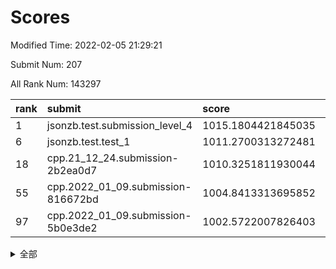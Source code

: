 # Scores

Modified Time: 2022-02-05 21:29:21

Submit Num: 207

All Rank Num: 143297

| rank |               submit               |       score        |       sigma        | pk_num |
| :--- | :--------------------------------- | :----------------- | :----------------- | :----- |
| 1    | jsonzb.test.submission_level_4     | 1015.1804421845035 | 0.845706431495792  | 2770   |
| 6    | jsonzb.test.test_1                 | 1011.2700313272481 | 0.778379407627603  | 2772   |
| 18   | cpp.21_12_24.submission-2b2ea0d7   | 1010.3251811930044 | 0.7618191971225748 | 2765   |
| 55   | cpp.2022_01_09.submission-816672bd | 1004.8413313695852 | 0.7186515218581245 | 2768   |
| 97   | cpp.2022_01_09.submission-5b0e3de2 | 1002.5722007826403 | 0.7054951492953648 | 2774   |


<details>
<summary>全部</summary>

| rank |                 submit                 |       score        |       sigma        | pk_num |
| :--- | :------------------------------------- | :----------------- | :----------------- | :----- |
| 1    | jsonzb.test.submission_level_4         | 1015.1804421845035 | 0.845706431495792  | 2770   |
| 2    | gobigger.level_3.submission_level_3_21 | 1011.8921651606361 | 0.7928740381459817 | 2772   |
| 3    | gobigger.level_3.submission_level_3_45 | 1011.5880441922775 | 0.7818420836650668 | 2771   |
| 4    | gobigger.level_3.submission_level_3_43 | 1011.4789251566394 | 0.7585408459090536 | 2767   |
| 5    | gobigger.level_3.submission_level_3_48 | 1011.3655782633908 | 0.7859670024956298 | 2770   |
| 6    | jsonzb.test.test_1                     | 1011.2700313272481 | 0.778379407627603  | 2772   |
| 7    | gobigger.level_3.submission_level_3_40 | 1011.2252942848943 | 0.778614110848005  | 2770   |
| 8    | gobigger.level_3.submission_level_3_42 | 1011.17891981467   | 0.7859864248934121 | 2765   |
| 9    | gobigger.level_3.submission_level_3_28 | 1011.1625913889884 | 0.7495727702681735 | 2768   |
| 10   | gobigger.level_3.submission_level_3_6  | 1011.1172486921847 | 0.7594381892843117 | 2770   |
| 11   | gobigger.level_3.submission_level_3_39 | 1010.9677149697085 | 0.7688675751338002 | 2768   |
| 12   | gobigger.level_3.submission_level_3_35 | 1010.6166130312943 | 0.7576208045541735 | 2772   |
| 13   | gobigger.level_3.submission_level_3_4  | 1010.5957731115216 | 0.762927688156179  | 2767   |
| 14   | gobigger.level_3.submission_level_3_36 | 1010.5066478603134 | 0.7717268364146841 | 2775   |
| 15   | gobigger.level_3.submission_level_3_46 | 1010.4227865271035 | 0.7693954569921757 | 2771   |
| 16   | gobigger.level_3.submission_level_3_44 | 1010.3445464453588 | 0.7691222489200483 | 2768   |
| 17   | gobigger.level_3.submission_level_3_25 | 1010.3415624593536 | 0.7639295890337879 | 2770   |
| 18   | cpp.21_12_24.submission-2b2ea0d7       | 1010.3251811930044 | 0.7618191971225748 | 2765   |
| 19   | gobigger.level_3.submission_level_3_2  | 1010.3089877346803 | 0.7614775474272109 | 2771   |
| 20   | gobigger.level_3.submission_level_3_10 | 1010.2606399464942 | 0.7766553174115247 | 2765   |
| 21   | gobigger.level_3.submission_level_3_18 | 1010.1479302050298 | 0.7707880211430425 | 2775   |
| 22   | gobigger.level_3.submission_level_3_12 | 1010.1430513154686 | 0.7547064189172679 | 2766   |
| 23   | gobigger.level_3.submission_level_3_14 | 1010.0888981122374 | 0.7639157163187749 | 2764   |
| 24   | gobigger.level_3.submission_level_3_30 | 1010.0702611631979 | 0.7760011335153437 | 2770   |
| 25   | gobigger.level_3.submission_level_3_17 | 1010.0597826829693 | 0.7433179631031053 | 2765   |
| 26   | gobigger.level_3.submission_level_3_5  | 1010.0177212065807 | 0.7699485958119965 | 2768   |
| 27   | gobigger.level_3.submission_level_3_38 | 1009.9576507737529 | 0.7656296661960935 | 2768   |
| 28   | gobigger.level_3.submission_level_3_20 | 1009.9370229530151 | 0.7578697997361351 | 2772   |
| 29   | gobigger.level_3.submission_level_3_29 | 1009.8521066731315 | 0.7469532227057    | 2766   |
| 30   | gobigger.level_3.submission_level_3_41 | 1009.7936330973176 | 0.7522429135485642 | 2767   |
| 31   | gobigger.level_3.submission_level_3_49 | 1009.7708555078866 | 0.7528540177569487 | 2770   |
| 32   | gobigger.level_3.submission_level_3_37 | 1009.769884018403  | 0.7610334532098484 | 2771   |
| 33   | gobigger.level_3.submission_level_3_0  | 1009.705238756427  | 0.7478740581144886 | 2772   |
| 34   | gobigger.level_3.submission_level_3_13 | 1009.6673615372745 | 0.7713652825715442 | 2765   |
| 35   | gobigger.level_3.submission_level_3_16 | 1009.5995825546033 | 0.7522164965580441 | 2764   |
| 36   | gobigger.level_3.submission_level_3_23 | 1009.5772365203997 | 0.7903670303465516 | 2765   |
| 37   | gobigger.level_3.submission_level_3_7  | 1009.509360865089  | 0.7549550523712876 | 2764   |
| 38   | gobigger.level_3.submission_level_3_19 | 1009.4589061430083 | 0.7479582226900844 | 2766   |
| 39   | gobigger.level_3.submission_level_3_24 | 1009.401888848584  | 0.7670444661869065 | 2772   |
| 40   | gobigger.level_3.submission_level_3_32 | 1009.3688119037869 | 0.7470107297911245 | 2768   |
| 41   | gobigger.level_3.submission_level_3_1  | 1009.3331729924784 | 0.7499653238692764 | 2774   |
| 42   | gobigger.level_3.submission_level_3_34 | 1009.3066678221588 | 0.738323295983712  | 2773   |
| 43   | gobigger.level_3.submission_level_3_3  | 1009.1759661905971 | 0.7524779085765976 | 2771   |
| 44   | gobigger.level_3.submission_level_3_8  | 1009.1351228098496 | 0.7554838313717098 | 2771   |
| 45   | gobigger.level_3.submission_level_3_11 | 1009.0475815336753 | 0.7328879746101477 | 2769   |
| 46   | gobigger.level_3.submission_level_3_9  | 1009.0188410171825 | 0.7366306476342375 | 2768   |
| 47   | gobigger.level_3.submission_level_3_47 | 1008.9469969564918 | 0.7544459845628955 | 2768   |
| 48   | gobigger.level_3.submission_level_3_27 | 1008.9320518975353 | 0.746417349151173  | 2768   |
| 49   | gobigger.level_3.submission_level_3_26 | 1008.7375348778236 | 0.7298797738120494 | 2770   |
| 50   | gobigger.level_3.submission_level_3_22 | 1008.5774754399719 | 0.7406859790234281 | 2761   |
| 51   | gobigger.level_3.submission_level_3_15 | 1008.5401567569988 | 0.7469926392196787 | 2769   |
| 52   | gobigger.level_3.submission_level_3_33 | 1008.3040372935918 | 0.7555918255998706 | 2766   |
| 53   | gobigger.level_3.submission_level_3_31 | 1008.2313516114539 | 0.7665247074662984 | 2768   |
| 54   | gobigger.level_1.submission_level_1_22 | 1004.9143264927113 | 0.7214880803810576 | 2774   |
| 55   | cpp.2022_01_09.submission-816672bd     | 1004.8413313695852 | 0.7186515218581245 | 2768   |
| 56   | gobigger.level_1.submission_level_1_44 | 1004.6840799739394 | 0.7186153097966445 | 2767   |
| 57   | gobigger.level_1.submission_level_1_5  | 1004.4982391225008 | 0.72383192743861   | 2766   |
| 58   | gobigger.level_1.submission_level_1_43 | 1004.3836954313613 | 0.725184779181182  | 2771   |
| 59   | gobigger.level_1.submission_level_1_12 | 1004.233204642489  | 0.7179238850081907 | 2768   |
| 60   | gobigger.level_1.submission_level_1_32 | 1004.1940602637181 | 0.7162293307600318 | 2764   |
| 61   | gobigger.level_1.submission_level_1_15 | 1004.1831486149258 | 0.7138999166821701 | 2772   |
| 62   | gobigger.level_1.submission_level_1_31 | 1004.0988065468383 | 0.7172383294725628 | 2771   |
| 63   | gobigger.level_1.submission_level_1_14 | 1003.950232705486  | 0.7258543527076263 | 2772   |
| 64   | gobigger.level_1.submission_level_1_11 | 1003.9008367648439 | 0.7168095010177514 | 2767   |
| 65   | gobigger.level_1.submission_level_1_28 | 1003.8964685261042 | 0.7111262180033787 | 2769   |
| 66   | gobigger.level_1.submission_level_1_3  | 1003.8866818613733 | 0.7095106606101352 | 2772   |
| 67   | gobigger.level_1.submission_level_1_26 | 1003.875489514603  | 0.7102470751604408 | 2774   |
| 68   | gobigger.level_1.submission_level_1_9  | 1003.8561987369843 | 0.721344354024947  | 2764   |
| 69   | gobigger.level_1.submission_level_1_2  | 1003.8356931097238 | 0.7274182917874907 | 2772   |
| 70   | gobigger.level_1.submission_level_1_34 | 1003.8097266175162 | 0.722575411818313  | 2768   |
| 71   | gobigger.level_1.submission_level_1_1  | 1003.77837690596   | 0.7257021633079447 | 2770   |
| 72   | gobigger.level_1.submission_level_1_27 | 1003.7320924156195 | 0.7194727738066747 | 2769   |
| 73   | gobigger.level_1.submission_level_1_47 | 1003.6520367605862 | 0.7142750747773022 | 2764   |
| 74   | gobigger.level_1.submission_level_1_35 | 1003.6384370342812 | 0.7124893673650022 | 2768   |
| 75   | gobigger.level_1.submission_level_1_29 | 1003.6251922756452 | 0.7277374898774548 | 2768   |
| 76   | gobigger.level_1.submission_level_1_6  | 1003.548407789876  | 0.7139281713865436 | 2768   |
| 77   | gobigger.level_1.submission_level_1_17 | 1003.5121249632556 | 0.7196044423911231 | 2770   |
| 78   | gobigger.level_1.submission_level_1_33 | 1003.4957228889369 | 0.7118410474380884 | 2767   |
| 79   | gobigger.level_1.submission_level_1_49 | 1003.4446525310462 | 0.7189284448925968 | 2771   |
| 80   | gobigger.level_1.submission_level_1_18 | 1003.4086437551578 | 0.7098572195945542 | 2771   |
| 81   | gobigger.level_1.submission_level_1_42 | 1003.3951353736808 | 0.724813098478801  | 2772   |
| 82   | gobigger.level_1.submission_level_1_41 | 1003.3729964747674 | 0.7184291095624894 | 2768   |
| 83   | gobigger.level_1.submission_level_1_40 | 1003.3307720467014 | 0.7152745111674093 | 2768   |
| 84   | gobigger.level_1.submission_level_1_7  | 1003.2826080817646 | 0.7186720886297431 | 2770   |
| 85   | gobigger.level_1.submission_level_1_45 | 1003.2622250707141 | 0.7121911798940291 | 2767   |
| 86   | gobigger.level_1.submission_level_1_8  | 1003.2563924334414 | 0.7188157220107879 | 2770   |
| 87   | gobigger.level_1.submission_level_1_37 | 1003.1250385789976 | 0.7223795916872278 | 2770   |
| 88   | gobigger.level_1.submission_level_1_0  | 1003.1054743159114 | 0.7171512118561716 | 2763   |
| 89   | gobigger.level_1.submission_level_1_21 | 1003.0638591382344 | 0.7153003902040854 | 2771   |
| 90   | gobigger.level_1.submission_level_1_30 | 1003.0571657497003 | 0.7252168669496238 | 2766   |
| 91   | gobigger.level_1.submission_level_1_38 | 1002.9394908124236 | 0.7084766404752438 | 2769   |
| 92   | gobigger.level_1.submission_level_1_24 | 1002.8120829356969 | 0.7236524591913063 | 2767   |
| 93   | gobigger.level_1.submission_level_1_4  | 1002.7537100326153 | 0.7242706017877766 | 2770   |
| 94   | gobigger.level_1.submission_level_1_13 | 1002.7417499103594 | 0.7088058519367924 | 2770   |
| 95   | gobigger.level_1.submission_level_1_39 | 1002.7254403533542 | 0.7118031031588089 | 2763   |
| 96   | gobigger.level_1.submission_level_1_16 | 1002.5917487043072 | 0.7163044770366114 | 2770   |
| 97   | cpp.2022_01_09.submission-5b0e3de2     | 1002.5722007826403 | 0.7054951492953648 | 2774   |
| 98   | gobigger.level_1.submission_level_1_20 | 1002.5548383196913 | 0.7083638083878389 | 2767   |
| 99   | gobigger.level_1.submission_level_1_10 | 1002.418233108569  | 0.7188224642663228 | 2772   |
| 100  | gobigger.level_1.submission_level_1_23 | 1002.3697716712118 | 0.7108352105346022 | 2771   |
| 101  | gobigger.level_1.submission_level_1_46 | 1001.9595027413516 | 0.715481718657038  | 2764   |
| 102  | gobigger.level_1.submission_level_1_48 | 1001.7374891704486 | 0.7160447570705354 | 2772   |
| 103  | gobigger.level_1.submission_level_1_36 | 1001.6619733246212 | 0.7149445725709717 | 2770   |
| 104  | gobigger.level_1.submission_level_1_25 | 1001.6152288499554 | 0.7061557640385745 | 2768   |
| 105  | gobigger.level_1.submission_level_1_19 | 1001.6021695174545 | 0.7127475199426735 | 2769   |
| 106  | gobigger.random.submission_random_9    | 997.4860351018569  | 0.7053873160540749 | 2766   |
| 107  | gobigger.random.submission_random_6    | 997.3774108683428  | 0.7059067475648308 | 2769   |
| 108  | gobigger.random.submission_random_30   | 997.2961486319193  | 0.7036737797193472 | 2767   |
| 109  | gobigger.random.submission_random_37   | 997.2721347714178  | 0.7118766350284763 | 2768   |
| 110  | gobigger.random.submission_random_18   | 996.7724902184988  | 0.6954542993967531 | 2767   |
| 111  | gobigger.random.submission_random_46   | 996.6832512612276  | 0.7165637407459949 | 2770   |
| 112  | gobigger.random.submission_random_35   | 996.6095753535692  | 0.7095090447879601 | 2770   |
| 113  | gobigger.random.submission_random_28   | 996.5506763781113  | 0.7141083798463065 | 2767   |
| 114  | gobigger.random.submission_random_25   | 996.4918833140678  | 0.7111396146580737 | 2770   |
| 115  | gobigger.random.submission_random_32   | 996.3905567832846  | 0.7010944413257204 | 2767   |
| 116  | gobigger.random.submission_random_42   | 996.3396754643579  | 0.7125006353668947 | 2769   |
| 117  | gobigger.random.submission_random_7    | 996.2951012997966  | 0.7017558640847436 | 2770   |
| 118  | gobigger.random.submission_random_38   | 996.2332227005093  | 0.6987937792684669 | 2773   |
| 119  | gobigger.random.submission_random_23   | 996.1377267978053  | 0.7124079821383333 | 2767   |
| 120  | gobigger.random.submission_random_15   | 996.1070584989013  | 0.7052126525555455 | 2767   |
| 121  | gobigger.random.submission_random_36   | 996.0344032039851  | 0.7129401861717728 | 2767   |
| 122  | gobigger.random.submission_random_13   | 996.0278749843254  | 0.7136277484756529 | 2772   |
| 123  | gobigger.random.submission_random_44   | 995.9659966687466  | 0.7074757434486968 | 2771   |
| 124  | gobigger.random.submission_random_20   | 995.9314220254445  | 0.6947376577199327 | 2770   |
| 125  | gobigger.random.submission_random_27   | 995.9169092435513  | 0.7104449131141994 | 2771   |
| 126  | gobigger.random.submission_random_21   | 995.886063930299   | 0.7235530510329763 | 2765   |
| 127  | gobigger.random.submission_random_41   | 995.8393851576537  | 0.7345153120585324 | 2767   |
| 128  | gobigger.random.submission_random_14   | 995.8340727007995  | 0.7163189397237332 | 2769   |
| 129  | gobigger.random.submission_random_29   | 995.7668806960338  | 0.704761677275296  | 2768   |
| 130  | gobigger.random.submission_random_26   | 995.7648670379156  | 0.7161883132178506 | 2772   |
| 131  | gobigger.random.submission_random_49   | 995.7194001675044  | 0.706834777374027  | 2769   |
| 132  | gobigger.random.submission_random_22   | 995.7147897763241  | 0.695142538773158  | 2768   |
| 133  | gobigger.random.submission_random_39   | 995.7106516191985  | 0.7106134445667314 | 2772   |
| 134  | gobigger.random.submission_random_11   | 995.7083622841335  | 0.7154742710805254 | 2771   |
| 135  | gobigger.random.submission_random_4    | 995.667860419302   | 0.7070081680024369 | 2768   |
| 136  | gobigger.random.submission_random_48   | 995.6231817177031  | 0.7127770857547538 | 2768   |
| 137  | gobigger.random.submission_random_47   | 995.6183723061295  | 0.7175527193535527 | 2766   |
| 138  | gobigger.random.submission_random_19   | 995.5929787548744  | 0.7259061184362238 | 2772   |
| 139  | gobigger.random.submission_random_0    | 995.5919822360565  | 0.7131971920770215 | 2770   |
| 140  | gobigger.random.submission_random_34   | 995.5771420375662  | 0.7212855663458307 | 2771   |
| 141  | gobigger.random.submission_random_1    | 995.5298543733545  | 0.708015320383065  | 2769   |
| 142  | gobigger.random.submission_random_17   | 995.4769767496787  | 0.7047157890264146 | 2769   |
| 143  | gobigger.random.submission_random_16   | 995.428392085914   | 0.7329735197661784 | 2772   |
| 144  | gobigger.random.submission_random_5    | 995.3961899433642  | 0.7152490862629147 | 2771   |
| 145  | gobigger.random.submission_random_40   | 995.3868644617652  | 0.7156455807581797 | 2769   |
| 146  | gobigger.random.submission_random_33   | 995.3667938985665  | 0.7045950117816334 | 2766   |
| 147  | gobigger.random.submission_random_31   | 995.3239902951509  | 0.713853709247291  | 2774   |
| 148  | gobigger.random.submission_random_24   | 995.2730428620315  | 0.7285578188839291 | 2765   |
| 149  | gobigger.random.submission_random_12   | 995.2011928685993  | 0.7012250178953634 | 2767   |
| 150  | gobigger.random.submission_random_3    | 995.1720499156853  | 0.7263551466988423 | 2766   |
| 151  | gobigger.random.submission_random_45   | 995.0582976779864  | 0.7186350212870629 | 2770   |
| 152  | gobigger.random.submission_random_10   | 994.9440274778542  | 0.7019343078086302 | 2770   |
| 153  | gobigger.random.submission_random_8    | 994.8667342976757  | 0.7179403167041702 | 2765   |
| 154  | gobigger.random.submission_random_43   | 994.6788781257566  | 0.7337887131433781 | 2771   |
| 155  | gobigger.random.submission_random_2    | 994.5249013054441  | 0.721889459111777  | 2770   |
| 156  | gobigger.level_2.submission_level_2_46 | 994.4710260096298  | 0.7265173676036241 | 2769   |
| 157  | gobigger.level_2.submission_level_2_42 | 993.6523745769433  | 0.7508759229877813 | 2767   |
| 158  | gobigger.level_2.submission_level_2_14 | 993.4019522571801  | 0.7315800697591872 | 2771   |
| 159  | gobigger.level_2.submission_level_2_38 | 993.3539879644255  | 0.7349807385495064 | 2771   |
| 160  | gobigger.level_2.submission_level_2_19 | 993.2558655711143  | 0.7569511688303421 | 2766   |
| 161  | gobigger.level_2.submission_level_2_35 | 993.2440003206295  | 0.7453495301556453 | 2771   |
| 162  | gobigger.level_2.submission_level_2_2  | 993.1609201836917  | 0.75306854907854   | 2771   |
| 163  | gobigger.level_2.submission_level_2_21 | 993.0656169159018  | 0.7361911976818774 | 2768   |
| 164  | gobigger.level_2.submission_level_2_1  | 992.8749934701895  | 0.7414200346088891 | 2770   |
| 165  | gobigger.level_2.submission_level_2_26 | 992.874856533998   | 0.7374197500586136 | 2771   |
| 166  | gobigger.level_2.submission_level_2_23 | 992.8337659414984  | 0.7379814265131883 | 2770   |
| 167  | gobigger.level_2.submission_level_2_27 | 992.8126036975779  | 0.7251773688973476 | 2770   |
| 168  | gobigger.level_2.submission_level_2_37 | 992.7551809141008  | 0.7567976463191998 | 2771   |
| 169  | gobigger.level_2.submission_level_2_17 | 992.7084600568903  | 0.7349834491182976 | 2769   |
| 170  | gobigger.level_2.submission_level_2_9  | 992.6220125338493  | 0.7268451681862705 | 2771   |
| 171  | gobigger.level_2.submission_level_2_45 | 992.6174511097666  | 0.7307937983312947 | 2770   |
| 172  | gobigger.level_2.submission_level_2_16 | 992.6013163758813  | 0.7371923575836561 | 2768   |
| 173  | gobigger.level_2.submission_level_2_40 | 992.5266875987257  | 0.7207769560957615 | 2769   |
| 174  | gobigger.level_2.submission_level_2_12 | 992.4096698251599  | 0.741485972436814  | 2769   |
| 175  | gobigger.level_2.submission_level_2_34 | 992.3772577267636  | 0.7230525574190563 | 2771   |
| 176  | gobigger.level_2.submission_level_2_22 | 992.3769894861584  | 0.734791568483371  | 2768   |
| 177  | gobigger.level_2.submission_level_2_43 | 992.3618964505814  | 0.7413063858988104 | 2767   |
| 178  | gobigger.level_2.submission_level_2_31 | 992.3489623914285  | 0.744930359506171  | 2773   |
| 179  | gobigger.level_2.submission_level_2_6  | 992.3109798713623  | 0.7462821190050449 | 2761   |
| 180  | gobigger.level_2.submission_level_2_30 | 992.2226944874395  | 0.7505853855946396 | 2766   |
| 181  | gobigger.level_2.submission_level_2_41 | 992.1196412676474  | 0.7539353611989185 | 2769   |
| 182  | gobigger.level_2.submission_level_2_48 | 992.0610668818769  | 0.7395543607004335 | 2771   |
| 183  | gobigger.level_2.submission_level_2_18 | 992.026742300895   | 0.7541882002162715 | 2771   |
| 184  | gobigger.level_2.submission_level_2_13 | 992.0246049513439  | 0.7470865963091582 | 2769   |
| 185  | gobigger.level_2.submission_level_2_49 | 992.0182280997102  | 0.7466558771375504 | 2769   |
| 186  | gobigger.level_2.submission_level_2_11 | 992.01224125878    | 0.7450651572015712 | 2766   |
| 187  | gobigger.level_2.submission_level_2_36 | 991.993651317644   | 0.7512647764025282 | 2768   |
| 188  | gobigger.level_2.submission_level_2_7  | 991.864778605132   | 0.7442007946592908 | 2769   |
| 189  | gobigger.level_2.submission_level_2_20 | 991.7726598177359  | 0.7449835960894038 | 2770   |
| 190  | gobigger.level_2.submission_level_2_10 | 991.7007885722837  | 0.7435826097636885 | 2767   |
| 191  | gobigger.level_2.submission_level_2_39 | 991.4126870354514  | 0.7618506195913687 | 2771   |
| 192  | gobigger.level_2.submission_level_2_8  | 991.3759253364383  | 0.7704819182147726 | 2772   |
| 193  | gobigger.level_2.submission_level_2_29 | 991.3665426498849  | 0.7506920475245449 | 2771   |
| 194  | gobigger.level_2.submission_level_2_44 | 991.3007032216566  | 0.7355452206915568 | 2773   |
| 195  | gobigger.level_2.submission_level_2_47 | 991.1638556263773  | 0.7575310337135636 | 2767   |
| 196  | gobigger.level_2.submission_level_2_0  | 991.1358372083539  | 0.7501797082749398 | 2768   |
| 197  | gobigger.level_2.submission_level_2_15 | 991.0907173218652  | 0.7655580030281035 | 2775   |
| 198  | gobigger.level_2.submission_level_2_28 | 991.0572361299924  | 0.7540853656914701 | 2775   |
| 199  | gobigger.level_2.submission_level_2_25 | 990.9663794901394  | 0.771327591982221  | 2766   |
| 200  | gobigger.level_2.submission_level_2_3  | 990.9337261172948  | 0.766742447617618  | 2775   |
| 201  | gobigger.level_2.submission_level_2_24 | 990.9254324580997  | 0.7711309291954853 | 2776   |
| 202  | gobigger.level_2.submission_level_2_32 | 990.5699633734249  | 0.751338634237273  | 2766   |
| 203  | gobigger.level_2.submission_level_2_5  | 990.5330622244331  | 0.7788811094172572 | 2773   |
| 204  | gobigger.level_2.submission_level_2_33 | 990.4669431069723  | 0.7618759886720923 | 2773   |
| 205  | gobigger.level_2.submission_level_2_4  | 990.3149818964748  | 0.7665992503832889 | 2763   |
| 206  | gobigger.none.submission_none_0        | 977.0770385940815  | 1.4059746728386988 | 2768   |
| 207  | gobigger.none.submission_none_1        | 974.2372724353062  | 1.545687050708621  | 2767   |

</details>